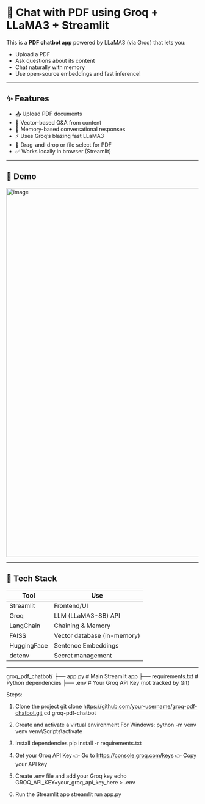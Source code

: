 # 📄 Chat with PDF using Groq + LLaMA3 + Streamlit


This is a **PDF chatbot app** powered by LLaMA3 (via Groq) that lets you:

- Upload a PDF
- Ask questions about its content
- Chat naturally with memory
- Use open-source embeddings and fast inference!

---

## ✨ Features

- 📤 Upload PDF documents
- 🧠 Vector-based Q&A from content
- 💬 Memory-based conversational responses
- ⚡ Uses Groq’s blazing fast LLaMA3
- 🧾 Drag-and-drop or file select for PDF
- ✅ Works locally in browser (Streamlit)

---

## 🚀 Demo



<img width="1891" height="966" alt="image" src="https://github.com/user-attachments/assets/b4642a4b-2a14-4176-8728-b871e5031ae0" />


---

## 🧰 Tech Stack

| Tool           | Use                         |
|----------------|------------------------------|
| Streamlit      | Frontend/UI                 |
| Groq           | LLM (LLaMA3-8B) API         |
| LangChain      | Chaining & Memory           |
| FAISS          | Vector database (in-memory) |
| HuggingFace    | Sentence Embeddings         |
| dotenv         | Secret management           |

-----------------------------------------------------------------------------------------------------------------------------------------------------------------------------------------------------------------

groq_pdf_chatbot/
├── app.py                # Main Streamlit app
├── requirements.txt      # Python dependencies
├── .env                  # Your Groq API Key (not tracked by Git)
          

Steps:
1. Clone the project
git clone https://github.com/your-username/groq-pdf-chatbot.git
cd groq-pdf-chatbot

2. Create and activate a virtual environment
For Windows:
python -m venv venv
venv\Scripts\activate

3. Install dependencies
pip install -r requirements.txt

4. Get your Groq API Key
 👉 Go to https://console.groq.com/keys
 👉 Copy your API key

5. Create .env file and add your Groq key
echo GROQ_API_KEY=your_groq_api_key_here > .env

6. Run the Streamlit app
streamlit run app.py



